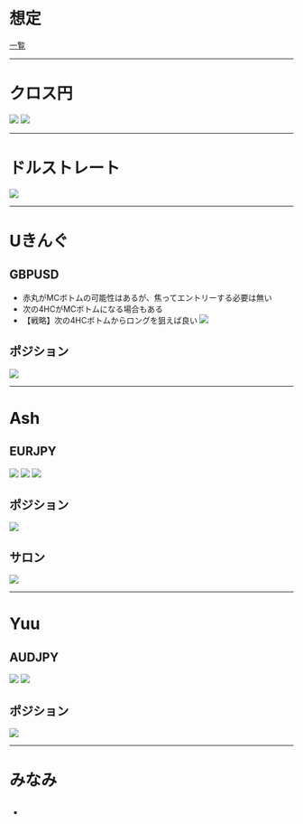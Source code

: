 # 想定
[一覧](../../index.md)

---
# クロス円
![](img/2022-12-28-17-51-30.png)
![](img/2022-12-28-17-52-02.png)

---
# ドルストレート
![](img/2022-12-28-17-53-09.png)

---
# Uきんぐ
## GBPUSD
- 赤丸がMCボトムの可能性はあるが、焦ってエントリーする必要は無い
- 次の4HCがMCボトムになる場合もある
- 【戦略】次の4HCボトムからロングを狙えば良い
![](img/2022-12-28-17-34-53.png)

## ポジション
![](img/2022-12-28-17-37-08.png)

---
# Ash
## EURJPY
![](img/2022-12-28-17-45-59.png)
![](img/2022-12-28-17-46-34.png)
![](img/2022-12-28-17-46-16.png)

## ポジション
![](img/2022-12-28-17-47-04.png)

## サロン
![](img/2022-12-28-17-48-38.png)

---
# Yuu
## AUDJPY
![](img/2022-12-28-17-49-22.png)
![](img/2022-12-28-17-49-56.png)

## ポジション
![](img/2022-12-28-17-50-35.png)

---
# みなみ
## 
- 



